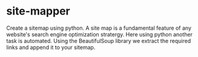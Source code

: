 # site-mapper
Create a sitemap using python.
A site map is a fundamental feature of any website's search engine optimization stratergy. Here using python another task is automated.
Using the BeautifulSoup library we extract the required links and append it to your sitemap.
